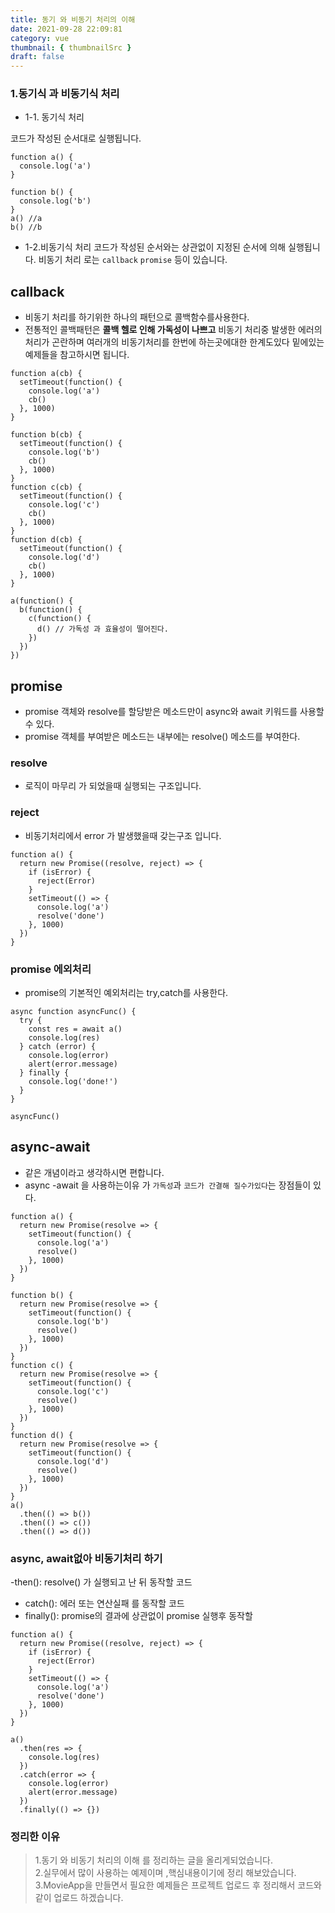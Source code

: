 ```yaml
---
title: 동기 와 비동기 처리의 이해
date: 2021-09-28 22:09:81
category: vue
thumbnail: { thumbnailSrc }
draft: false
---
```


### 1.동기식 과 비동기식 처리

- 1-1. 동기식 처리

코드가 작성된 순서대로 실행됩니다.

```tsx
function a() {
  console.log('a')
}

function b() {
  console.log('b')
}
a() //a
b() //b
```

- 1-2.비동기식 처리
  코드가 작성된 순서와는 상관없이 지정된 순서에 의해 실행됩니다.
  비동기 처리 로는 `callback` `promise` 등이 있습니다.

## callback

- 비동기 처리를 하기위한 하나의 패턴으로 콜백함수를사용한다.
- 전통적인 콜백패턴은 **콜백 헬로 인해 가독성이 나쁘고** 비동기 처리중
  발생한 에러의 처리가 곤란하며 여러개의 비동기처리를 한번에 하는곳에대한 한계도있다
  밑에있는 예제들을 참고하시면 됩니다.

```tsx
function a(cb) {
  setTimeout(function() {
    console.log('a')
    cb()
  }, 1000)
}

function b(cb) {
  setTimeout(function() {
    console.log('b')
    cb()
  }, 1000)
}
function c(cb) {
  setTimeout(function() {
    console.log('c')
    cb()
  }, 1000)
}
function d(cb) {
  setTimeout(function() {
    console.log('d')
    cb()
  }, 1000)
}

a(function() {
  b(function() {
    c(function() {
      d() // 가독성 과 효율성이 떨어진다.
    })
  })
})
```

## promise

- promise 객체와 resolve를 할당받은 메소드만이 async와 await 키워드를 사용할 수 있다.
- promise 객체를 부여받은 메소드는 내부에는 resolve() 메소드를 부여한다.

### resolve

- 로직이 마무리 가 되었을때 실행되는 구조입니다.

### reject

- 비동기처리에서 error 가 발생했을때 갖는구조 입니다.

```tsx
function a() {
  return new Promise((resolve, reject) => {
    if (isError) {
      reject(Error)
    }
    setTimeout(() => {
      console.log('a')
      resolve('done')
    }, 1000)
  })
}
```

### promise 에외처리

- promise의 기본적인 예외처리는 try,catch를 사용한다.

```tsx
async function asyncFunc() {
  try {
    const res = await a()
    console.log(res)
  } catch (error) {
    console.log(error)
    alert(error.message)
  } finally {
    console.log('done!')
  }
}

asyncFunc()
```

## async-await

- 같은 개념이라고 생각하시면 편합니다.
- async -await 을 사용하는이유 가 `가독성`과 `코드가 간결해 질수가있다`는 장점들이 있다.

```tsx
function a() {
  return new Promise(resolve => {
    setTimeout(function() {
      console.log('a')
      resolve()
    }, 1000)
  })
}

function b() {
  return new Promise(resolve => {
    setTimeout(function() {
      console.log('b')
      resolve()
    }, 1000)
  })
}
function c() {
  return new Promise(resolve => {
    setTimeout(function() {
      console.log('c')
      resolve()
    }, 1000)
  })
}
function d() {
  return new Promise(resolve => {
    setTimeout(function() {
      console.log('d')
      resolve()
    }, 1000)
  })
}
a()
  .then(() => b())
  .then(() => c())
  .then(() => d())
```

### async, await없아 비동기처리 하기

-then(): resolve() 가 실행되고 난 뒤 동작할 코드

- catch(): 에러 또는 연산실패 를 동작할 코드
- finally(): promise의 결과에 상관없이 promise 실행후 동작할

```tsx
function a() {
  return new Promise((resolve, reject) => {
    if (isError) {
      reject(Error)
    }
    setTimeout(() => {
      console.log('a')
      resolve('done')
    }, 1000)
  })
}

a()
  .then(res => {
    console.log(res)
  })
  .catch(error => {
    console.log(error)
    alert(error.message)
  })
  .finally(() => {})
```

### 정리한 이유

> 1.동기 와 비동기 처리의 이해 를 정리하는 글을 올리게되었습니다.  
> 2.실무에서 많이 사용하는 예제이며 ,핵심내용이기에 정리 해보았습니다.
> 3.MovieApp을 만들면서 필요한 예제들은 프로젝트 업로드 후 정리해서 코드와 같이 업로드 하겠습니다.
